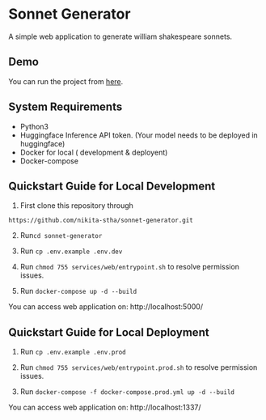 # Sonnet Generator
A simple web application to generate william shakespeare sonnets.

## Demo
You can run the project from [here](https://replit.com/@nikita-stha/SonnetGenerator?v=1).

## System Requirements
- Python3
- Huggingface Inference API token. (Your model needs to be deployed in huggingface)
- Docker for local ( development & deployent)
- Docker-compose

## Quickstart Guide for Local Development

1. First clone this repository through 

`https://github.com/nikita-stha/sonnet-generator.git`

2. Run`cd sonnet-generator`

3. Run `cp .env.example .env.dev`

4. Run `chmod 755 services/web/entrypoint.sh` to resolve permission issues.

5. Run `docker-compose up -d --build`

You can access web application on: http://localhost:5000/

## Quickstart Guide for Local Deployment

1. Run `cp .env.example .env.prod`

2. Run `chmod 755 services/web/entrypoint.prod.sh` to resolve permission issues.

3. Run `docker-compose -f docker-compose.prod.yml up -d --build`

You can access web application on: http://localhost:1337/
